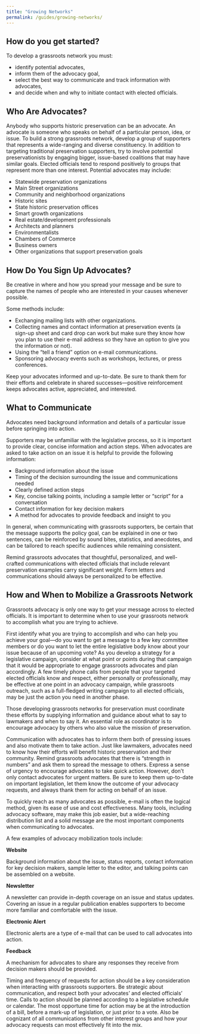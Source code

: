 ```yaml
---
title: "Growing Networks"
permalink: /guides/growing-networks/
---
```


## How do you get started?

To develop a grassroots network you must:

- identify potential advocates,
- inform them of the advocacy goal,
- select the best way to communicate and track information with advocates,
- and decide when and why to initiate contact with elected officials.

## Who Are Advocates?

Anybody who supports historic preservation can be an advocate. An advocate is someone who speaks on behalf of a particular person, idea, or issue. To build a strong grassroots network, develop a group of supporters that represents a wide-ranging and diverse constituency. In addition to targeting traditional preservation supporters, try to involve potential preservationists by engaging bigger, issue-based coalitions that may have similar goals. Elected officials tend to respond positively to groups that represent more than one interest. Potential advocates may include:

- Statewide preservation organizations
- Main Street organizations
- Community and neighborhood organizations
- Historic sites
- State historic preservation offices
- Smart growth organizations
- Real estate/development professionals
- Architects and planners
- Environmentalists
- Chambers of Commerce
- Business owners
- Other organizations that support preservation goals

## How Do You Sign Up Advocates?

Be creative in where and how you spread your message and be sure to capture the names of people who are interested in your causes whenever possible.

Some methods include:

- Exchanging mailing lists with other organizations.
- Collecting names and contact information at preservation events (a sign-up sheet and card drop can work but make sure they know how you plan to use their e-mail address so they have an option to give you the information or not).
- Using the “tell a friend” option on e-mail communications.
- Sponsoring advocacy events such as workshops, lectures, or press conferences.

Keep your advocates informed and up-to-date. Be sure to thank them for their efforts and celebrate in shared successes—positive reinforcement keeps advocates active, appreciated, and interested.

## What to Communicate

Advocates need background information and details of a particular issue before springing into action.

Supporters may be unfamiliar with the legislative process, so it is important to provide clear, concise information and action steps. When advocates are asked to take action on an issue it is helpful to provide the following information:

- Background information about the issue
- Timing of the decision surrounding the issue and communications needed
- Clearly defined action steps
- Key, concise talking points, including a sample letter or “script” for a conversation
- Contact information for key decision makers
- A method for advocates to provide feedback and insight to you

In general, when communicating with grassroots supporters, be certain that the message supports the policy goal, can be explained in one or two sentences, can be reinforced by sound bites, statistics, and anecdotes, and can be tailored to reach specific audiences while remaining consistent.

Remind grassroots advocates that thoughtful, personalized, and well-crafted communications with elected officials that include relevant preservation examples carry significant weight. Form letters and communications should always be personalized to be effective.

## How and When to Mobilize a Grassroots Network

Grassroots advocacy is only one way to get your message across to elected officials. It is important to determine when to use your grassroots network to accomplish what you are trying to achieve.

First identify what you are trying to accomplish and who can help you achieve your goal—do you want to get a message to a few key committee members or do you want to let the entire legislative body know about your issue because of an upcoming vote? As you develop a strategy for a legislative campaign, consider at what point or points during that campaign that it would be appropriate to engage grassroots advocates and plan accordingly. A few timely phone calls from people that your targeted elected officials know and respect, either personally or professionally, may be effective at one point in an advocacy campaign, while grassroots outreach, such as a full-fledged writing campaign to all elected officials, may be just the action you need in another phase.

Those developing grassroots networks for preservation
must coordinate these efforts by supplying information and guidance about what to say to lawmakers and when to say it. An essential role as coordinator is to encourage advocacy by others who also value the mission of preservation.

Communication with advocates has to inform them both of pressing issues and also motivate them to take action. Just like lawmakers, advocates need to know how their efforts will benefit historic preservation and their community. Remind grassroots advocates that there is “strength in numbers” and ask them to spread the message to others. Express a sense of urgency to encourage advocates to take quick action. However, don’t only contact advocates for urgent matters. Be sure to keep them up-to-date on important legislation, let them know the outcome of your advocacy requests, and always thank them for acting on behalf of an issue.

To quickly reach as many advocates as possible, e-mail is often the logical method, given its ease of use and cost effectiveness. Many tools, including advocacy software, may make this job easier, but a wide-reaching distribution list and a solid message are the most important components when communicating to advocates.

A few examples of advocacy mobilization tools include:

**Website**

Background information about the issue, status reports, contact information for key decision makers, sample letter to the editor, and talking points can be assembled on a website.

**Newsletter**

A newsletter can provide in-depth coverage on an issue and status updates. Covering an issue in a regular publication enables supporters to become more familiar and comfortable with the issue.

**Electronic Alert**

Electronic alerts are a type of e-mail that can be used to call advocates into action.

**Feedback**

A mechanism for advocates to share any responses they receive from decision makers should be provided.

Timing and frequency of requests for action should be a key consideration when interacting with grassroots supporters. Be strategic about communication, and respect both your advocates’ and elected officials’ time. Calls to action should be planned according to a legislative schedule or calendar. The most opportune time for action may be at the introduction of a bill, before a mark-up of legislation, or just prior to a vote. Also be cognizant of all communications from other interest groups and how your advocacy requests can most effectively fit into the mix.
